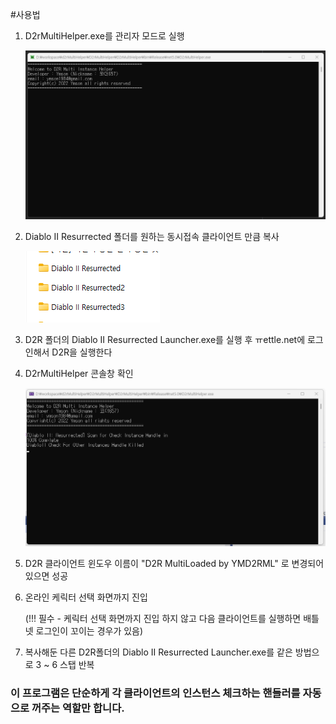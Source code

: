 #사용법

1. D2rMultiHelper.exe를 관리자 모드로 실행

   ![](./readme_resources/console1.png)

2. Diablo II Resurrected 폴더를 원하는 동시접속 클라이언트 만큼 복사

   ![](./readme_resources/folder_example.png)

3. D2R 폴더의 Diablo II Resurrected Launcher.exe를 실행 후 ㅠettle.net에 로그인해서 D2R을 실행한다
4. D2rMultiHelper 콘솔창 확인

   ![](./readme_resources/console2.png)

5. D2R 클라이언트 윈도우 이름이 "D2R MultiLoaded by YMD2RML" 로 변경되어있으면 성공
6. 온라인 케릭터 선택 화면까지 진입

   (!!! 필수 - 케릭터 선택 화면까지 진입 하지 않고 다음 클라이언트를 실행하면 배틀넷 로그인이 꼬이는 경우가 있음)

7. 복사해둔 다른 D2R폴더의 Diablo II Resurrected Launcher.exe를 같은 방법으로 3 ~ 6 스탭 반복

### 이 프로그램은 단순하게 각 클라이언트의 인스턴스 체크하는 핸들러를 자동으로 꺼주는 역할만 합니다.